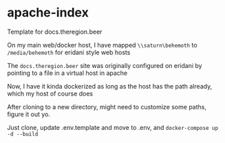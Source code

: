 # apache-index
Template for docs.theregion.beer

On my main web/docker host, I have mapped `\\saturn\behemoth` to `/media/behemoth` for eridani style web hosts

The `docs.theregion.beer` site was originally configured on eridani by pointing to a file in a virtual host in apache

Now, I have it kinda dockerized as long as the host has the path already, which my host of course does

After cloning to a new directory, might need to customize some paths, figure it out yo.

Just clone, update .env.template and move to .env, and `docker-compose up -d --build`
